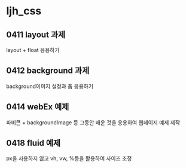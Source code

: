 # ljh_css

## 0411 layout 과제
layout + float 응용하기

## 0412 background 과제
background이미지 설정과 폼 응용하기

## 0414 webEx 예제
파비콘 + backgroundImage 등 그동안 배운 것을 응용하여 웹페이지 예제 제작

## 0418 fluid 예제
px을 사용하지 않고 vh, vw, %등을 활용하여 사이즈 조정